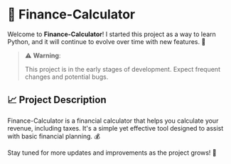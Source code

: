 # 🧮 Finance-Calculator

Welcome to **Finance-Calculator**! I started this project as a way to learn Python, and it will continue to evolve over time with new features. 🚀

> ⚠️ **Warning**:
> 
> This project is in the early stages of development. Expect frequent changes and potential bugs.

## 📈 Project Description

Finance-Calculator is a financial calculator that helps you calculate your revenue, including taxes. It's a simple yet effective tool designed to assist with basic financial planning. 💰

Stay tuned for more updates and improvements as the project grows! 🌱
